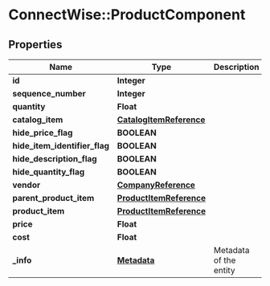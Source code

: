 # ConnectWise::ProductComponent

## Properties
Name | Type | Description | Notes
------------ | ------------- | ------------- | -------------
**id** | **Integer** |  | [optional] 
**sequence_number** | **Integer** |  | [optional] 
**quantity** | **Float** |  | 
**catalog_item** | [**CatalogItemReference**](CatalogItemReference.md) |  | 
**hide_price_flag** | **BOOLEAN** |  | [optional] 
**hide_item_identifier_flag** | **BOOLEAN** |  | [optional] 
**hide_description_flag** | **BOOLEAN** |  | [optional] 
**hide_quantity_flag** | **BOOLEAN** |  | [optional] 
**vendor** | [**CompanyReference**](CompanyReference.md) |  | [optional] 
**parent_product_item** | [**ProductItemReference**](ProductItemReference.md) |  | [optional] 
**product_item** | [**ProductItemReference**](ProductItemReference.md) |  | [optional] 
**price** | **Float** |  | [optional] 
**cost** | **Float** |  | [optional] 
**_info** | [**Metadata**](Metadata.md) | Metadata of the entity | [optional] 


